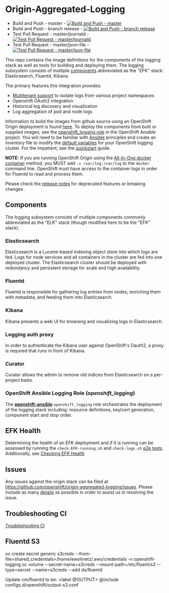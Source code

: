 # Origin-Aggregated-Logging
* Build and Push - master - [![Build and Push - master](https://ci.openshift.redhat.com/jenkins/buildStatus/icon?job=build-and-release-latest-origin-aggregated-logging)](https://ci.openshift.redhat.com/jenkins/view/All/job/build-and-release-latest-origin-aggregated-logging/)
* Build and Push - branch release - [![Build and Push - branch release](https://ci.openshift.redhat.com/jenkins/buildStatus/icon?job=push_origin_aggregated_logging_release)](https://ci.openshift.redhat.com/jenkins/view/All/job/push_origin_aggregated_logging_release/)
* Test Pull Request - master/journald - [![Test Pull Request - master/journald](https://ci.openshift.redhat.com/jenkins/buildStatus/icon?job=test_pull_request_openshift_ansible_logging)](https://ci.openshift.redhat.com/jenkins/view/All/job/test_pull_request_openshift_ansible_logging/)
* Test Pull Request - master/json-file - [![Test Pull Request - master/json-file](https://ci.openshift.redhat.com/jenkins/buildStatus/icon?job=test_pull_request_origin_aggregated_logging_json_file)](https://ci.openshift.redhat.com/jenkins/view/All/job/test_pull_request_origin_aggregated_logging_json_file/)

This repo contains the image definitions for the components of the logging
stack as well as tools for building and deploying them.  The logging subsystem
consists of multiple [components](#components) abbreviated as the "EFK"
stack: Elasticsearch, Fluentd, Kibana.

The primary features this integration provides:
* [Multitenant support](docs/access-control.md) to isolate logs from various project namespaces
* Openshift OAuth2 integration
* Historical log discovery and visualization
* Log aggregation of pod and node logs

Information to build the images from github source using an OpenShift
Origin deployment is found [here](HACKING.md).  To deploy the components from built or supplied images, see the
[openshift_logging role](https://github.com/openshift/openshift-ansible/tree/master/roles/openshift_logging)
in the OpenShift Ansible project.  You will need to be familiar with [Ansible](https://github.com/ansible/ansible)
principles and create an inventory file to modify the [default variables](https://github.com/openshift/openshift-ansible/blob/master/roles/openshift_logging/defaults/main.yml)
for your OpenShift logging cluster.  For the impatient, see the [quickstart](docs/quickstart.md) guide.

**NOTE:** If you are running OpenShift Origin using the
[All-In-One docker container](https://docs.openshift.org/latest/getting_started/administrators.html#running-in-a-docker-container)
method, you MUST add `-v /var/log:/var/log` to the `docker` command line.
OpenShift must have access to the container logs in order for Fluentd to read
and process them.

Please check the [release notes](docs/release_notes.md) for deprecated features or breaking changes .

## Components

The logging subsystem consists of multiple components commonly abbreviated
as the "ELK" stack (though modified here to be the "EFK" stack).

### Elasticsearch

Elasticsearch is a Lucene-based indexing object store into which logs
are fed. Logs for node services and all containers in the cluster are
fed into one deployed cluster. The Elasticsearch cluster should be deployed
with redundancy and persistent storage for scale and high availability.

### Fluentd

Fluentd is responsible for gathering log entries from nodes, enriching
them with metadata, and feeding them into Elasticsearch.

### Kibana

Kibana presents a web UI for browsing and visualizing logs in Elasticsearch.

### Logging auth proxy

In order to authenticate the Kibana user against OpenShift's Oauth2, a
proxy is required that runs in front of Kibana.

### Curator

Curator allows the admin to remove old indices from Elasticsearch on a per-project
basis.

### OpenShift Ansible Logging Role (***openshift_logging***)

The [**openshift-ansible**](https://github.com/openshift/openshift-ansible) ```openshift_logging``` role orchestrates the deployment
of the logging stack including: resource definitions, key/cert generation, component
start and stop order.

## EFK Health

Determining the health of an EFK deployment and if it is running can be assessed
by running the `check-EFK-running.sh` and `check-logs.sh` [e2e tests](hack/testing/).
Additionally, see [Checking EFK Health](docs/checking-efk-health.md)

## Issues

Any issues against the origin stack can be filed at https://github.com/openshift/origin-aggregated-logging/issues.  Please
include as many [details](docs/issues.md) as possible in order to assist us in resolving the issue.

## Troubleshooting CI
[Troubleshooting CI](docs/troubleshooting-ci.md)


## Fluentd S3
oc create secret generic s3creds  --from-file=shared_credentials=/home/ewolinetz/.aws/credentials -n openshift-logging
oc volume --secret-name=s3creds --mount-path=/etc/fluent/s3 --type=secret --name=s3creds --add ds/fluentd

Update cm/fluentd to be:
<label @OUTPUT>
  @include configs.d/openshift/output-s3.conf
</label>
